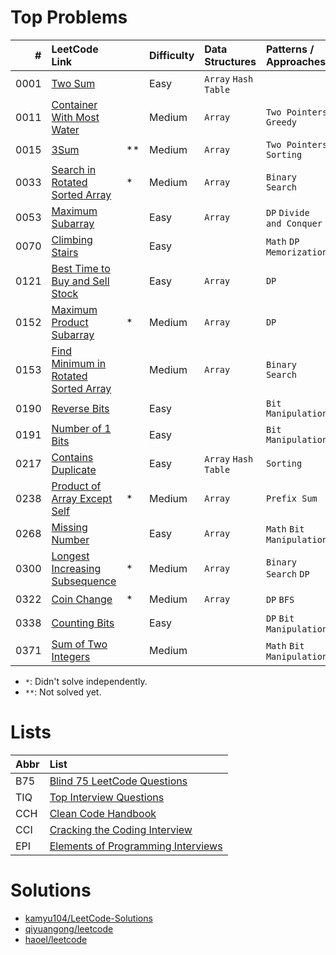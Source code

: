 # Top Problems

| #    | LeetCode Link                                                                                              |    | Difficulty | Data Structures      | Patterns / Approaches      | B75                | TIQ                | CCH                | CCI                | EPI                |
|-----:|:-----------------------------------------------------------------------------------------------------------|:---|:-----------|:---------------------|:---------------------------|:------------------:|:------------------:|:------------------:|:------------------:|:------------------:|
| 0001 | [Two Sum](https://leetcode.com/problems/two-sum/)                                                          |    | Easy       | `Array` `Hash Table` |                            | :heavy_check_mark: |                    | :heavy_check_mark: |                    |                    |
| 0011 | [Container With Most Water](https://leetcode.com/problems/container-with-most-water/)                      |    | Medium     | `Array`              | `Two Pointers` `Greedy`    | :heavy_check_mark: |                    |                    |                    |                    |
| 0015 | [3Sum](https://leetcode.com/problems/3sum/)                                                                | ** | Medium     | `Array`              | `Two Pointers` `Sorting`   | :heavy_check_mark: |                    |                    |                    |                    |
| 0033 | [Search in Rotated Sorted Array](https://leetcode.com/problems/search-in-rotated-sorted-array/)            | *  | Medium     | `Array`              | `Binary Search`            | :heavy_check_mark: |                    |                    |                    |                    |
| 0053 | [Maximum Subarray](https://leetcode.com/problems/maximum-subarray/)                                        |    | Easy       | `Array`              | `DP` `Divide and Conquer`  | :heavy_check_mark: |                    | :heavy_check_mark: |                    |                    |
| 0070 | [Climbing Stairs](https://leetcode.com/problems/climbing-stairs/)                                          |    | Easy       |                      | `Math` `DP` `Memorization` | :heavy_check_mark: |                    |                    |                    |                    |
| 0121 | [Best Time to Buy and Sell Stock](https://leetcode.com/problems/best-time-to-buy-and-sell-stock/)          |    | Easy       | `Array`              | `DP`                       | :heavy_check_mark: |                    |                    |                    |                    |
| 0152 | [Maximum Product Subarray](https://leetcode.com/problems/maximum-product-subarray/)                        | *  | Medium     | `Array`              | `DP`                       | :heavy_check_mark: |                    | :heavy_check_mark: |                    |                    |
| 0153 | [Find Minimum in Rotated Sorted Array](https://leetcode.com/problems/find-minimum-in-rotated-sorted-array/)|    | Medium     | `Array`              | `Binary Search`            | :heavy_check_mark: |                    | :heavy_check_mark: |                    |                    |
| 0190 | [Reverse Bits](https://leetcode.com/problems/reverse-bits/)                                                |    | Easy       |                      | `Bit Manipulation`         | :heavy_check_mark: |                    |                    |                    |                    |
| 0191 | [Number of 1 Bits](https://leetcode.com/problems/number-of-1-bits/)                                        |    | Easy       |                      | `Bit Manipulation`         | :heavy_check_mark: |                    | :heavy_check_mark: |                    |                    |
| 0217 | [Contains Duplicate](https://leetcode.com/problems/contains-duplicate/)                                    |    | Easy       | `Array` `Hash Table` | `Sorting`                  | :heavy_check_mark: |                    |                    |                    |                    |
| 0238 | [Product of Array Except Self](https://leetcode.com/problems/product-of-array-except-self/)                | *  | Medium     | `Array`              | `Prefix Sum`               | :heavy_check_mark: |                    |                    |                    |                    |
| 0268 | [Missing Number](https://leetcode.com/problems/missing-number/)                                            |    | Easy       | `Array`              | `Math` `Bit Manipulation`  | :heavy_check_mark: |                    |                    |                    |                    |
| 0300 | [Longest Increasing Subsequence](https://leetcode.com/problems/longest-increasing-subsequence/)            | *  | Medium     | `Array`              | `Binary Search` `DP`       | :heavy_check_mark: |                    |                    |                    |                    |
| 0322 | [Coin Change](https://leetcode.com/problems/coin-change/)                                                  | *  | Medium     | `Array`              | `DP` `BFS`                 | :heavy_check_mark: |                    |                    |                    |                    |
| 0338 | [Counting Bits](https://leetcode.com/problems/counting-bits/)                                              |    | Easy       |                      | `DP` `Bit Manipulation`    | :heavy_check_mark: |                    |                    |                    |                    |
| 0371 | [Sum of Two Integers](https://leetcode.com/problems/sum-of-two-integers/)                                  |    | Medium     |                      | `Math` `Bit Manipulation`  | :heavy_check_mark: |                    |                    |                    |                    |

- `*`: Didn't solve independently.
- `**`: Not solved yet.

# Lists

| Abbr | List                                                                                                              |
|:-----|:------------------------------------------------------------------------------------------------------------------|
| B75  | [Blind 75 LeetCode Questions](https://leetcode.com/discuss/general-discussion/460599/blind-75-leetcode-questions) |
| TIQ  | [Top Interview Questions](https://leetcode.com/explore/interview/card/top-interview-questions-easy/)              |
| CCH  | [Clean Code Handbook](https://app.selz.com/item/546c6e1ab7987209fc7fd418)                                         |
| CCI  | [Cracking the Coding Interview](https://www.crackingthecodinginterview.com/)                                      |
| EPI  | [Elements of Programming Interviews](https://elementsofprogramminginterviews.com/)                                |

# Solutions

- [kamyu104/LeetCode-Solutions](https://github.com/kamyu104/LeetCode-Solutions)
- [qiyuangong/leetcode](https://github.com/qiyuangong/leetcode)
- [haoel/leetcode](https://github.com/haoel/leetcode)
